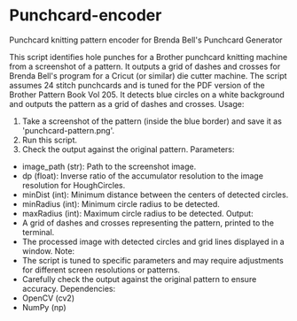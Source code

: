 # Punchcard-encoder
Punchcard knitting pattern encoder for Brenda Bell's Punchcard Generator

This script identifies hole punches for a Brother punchcard knitting machine from a screenshot of a pattern.
It outputs a grid of dashes and crosses for Brenda Bell's program for a Cricut (or similar) die cutter machine.
The script assumes 24 stitch punchcards and is tuned for the PDF version of the Brother Pattern Book Vol 205.
It detects blue circles on a white background and outputs the pattern as a grid of dashes and crosses.
Usage:
1. Take a screenshot of the pattern (inside the blue border) and save it as 'punchcard-pattern.png'.
2. Run this script.
3. Check the output against the original pattern.
Parameters:
- image_path (str): Path to the screenshot image.
- dp (float): Inverse ratio of the accumulator resolution to the image resolution for HoughCircles.
- minDist (int): Minimum distance between the centers of detected circles.
- minRadius (int): Minimum circle radius to be detected.
- maxRadius (int): Maximum circle radius to be detected.
Output:
- A grid of dashes and crosses representing the pattern, printed to the terminal.
- The processed image with detected circles and grid lines displayed in a window.
Note:
- The script is tuned to specific parameters and may require adjustments for different screen resolutions or patterns.
- Carefully check the output against the original pattern to ensure accuracy.
Dependencies:
- OpenCV (cv2)
- NumPy (np)
